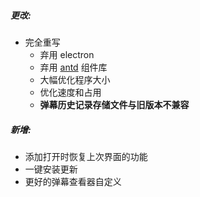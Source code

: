 ##### 更改:

- 完全重写
    - 弃用 electron
    - 弃用 [antd](https://ant.design/) 组件库
    - 大幅优化程序大小
    - 优化速度和占用
    - **弹幕历史记录存储文件与旧版本不兼容**

##### 新增:

- 添加打开时恢复上次界面的功能
- 一键安装更新
- 更好的弹幕查看器自定义